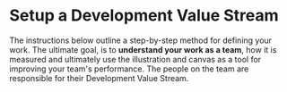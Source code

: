 # Setup a Development Value Stream

The instructions below outline a step-by-step method for defining your work. The ultimate goal, is to **understand your work as a team**, how it is measured and ultimately use the illustration and canvas as a tool for improving your team's performance.  The people on the team are responsible for their Development Value Stream.  
